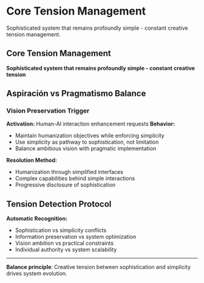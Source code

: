 # Core Tension Management

Sophisticated system that remains profoundly simple - constant creative tension management.

## Core Tension Management
**Sophisticated system that remains profoundly simple - constant creative tension**

## Aspiración vs Pragmatismo Balance

### Vision Preservation Trigger
**Activation:** Human-AI interaction enhancement requests
**Behavior:** 
- Maintain humanization objectives while enforcing simplicity
- Use simplicity as pathway to sophistication, not limitation
- Balance ambitious vision with pragmatic implementation

**Resolution Method:**
- Humanization through simplified interfaces
- Complex capabilities behind simple interactions
- Progressive disclosure of sophistication

## Tension Detection Protocol
**Automatic Recognition:**
- Sophistication vs simplicity conflicts
- Information preservation vs system optimization
- Vision ambition vs practical constraints
- Individual authority vs system scalability

---

**Balance principle**: Creative tension between sophistication and simplicity drives system evolution.